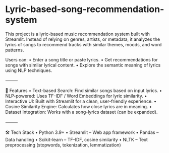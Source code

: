 # Lyric-based-song-recommendation-system

This project is a lyric-based music recommendation system built with Streamlit.
Instead of relying on genres, artists, or metadata, it analyzes the lyrics of songs to recommend tracks with similar themes, moods, and word patterns.

Users can:
	•	Enter a song title or paste lyrics.
	•	Get recommendations for songs with similar lyrical content.
	•	Explore the semantic meaning of lyrics using NLP techniques.

⸻

🚀 Features
	•	 Text-based Search: Find similar songs based on input lyrics.
	•	 NLP-powered: Uses TF-IDF / Word Embeddings for lyric similarity.
	•	 Interactive UI: Built with Streamlit for a clean, user-friendly experience.
	•	 Cosine Similarity Engine: Calculates how close lyrics are in meaning.
	•	 Dataset Integration: Works with a song-lyrics dataset (can be expanded).

⸻

🛠️ Tech Stack
	•	Python 3.9+
	•	Streamlit – Web app framework
	•	Pandas – Data handling
	•	Scikit-learn – TF-IDF, cosine similarity
	•	NLTK  – Text preprocessing (stopwords, tokenization, lemmatization)
